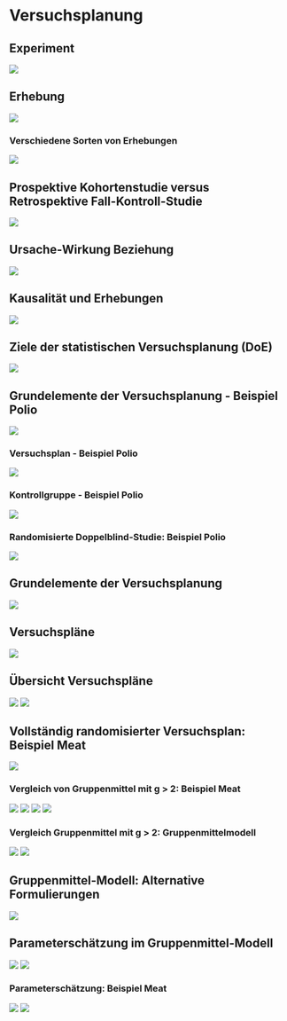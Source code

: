 # Versuchsplanung

## Experiment
![](2018-11-23-14-50-29.png)

## Erhebung
![](2018-11-23-14-51-03.png)

### Verschiedene Sorten von Erhebungen
![](2018-11-23-14-51-42.png)

## Prospektive Kohortenstudie versus Retrospektive Fall-Kontroll-Studie
![](2018-11-23-14-52-36.png)

## Ursache-Wirkung Beziehung
![](2018-11-23-14-53-10.png)

## Kausalität und Erhebungen
![](2018-11-23-14-53-51.png)

## Ziele der statistischen Versuchsplanung (DoE)
![](2018-11-23-14-54-35.png)

## Grundelemente der Versuchsplanung - Beispiel Polio
![](2018-11-23-14-55-16.png)

### Versuchsplan - Beispiel Polio
![](2018-11-23-14-55-59.png)

### Kontrollgruppe - Beispiel Polio
![](2018-11-23-14-56-34.png)

### Randomisierte Doppelblind-Studie: Beispiel Polio
![](2018-11-23-14-57-14.png)

## Grundelemente der Versuchsplanung
![](2018-11-23-14-58-51.png)

## Versuchspläne
![](2018-11-23-14-59-26.png)

## Übersicht Versuchspläne
![](2018-11-23-14-59-56.png)
![](2018-11-23-15-00-17.png)

## Vollständig randomisierter Versuchsplan: Beispiel Meat
![](2018-11-23-15-02-01.png)

### Vergleich von Gruppenmittel mit g > 2: Beispiel Meat
![](2018-11-23-15-03-12.png)
![](2018-11-23-15-03-34.png)
![](2018-11-23-15-04-10.png)
![](2018-11-23-15-04-31.png)

### Vergleich Gruppenmittel mit g > 2: Gruppenmittelmodell
![](2018-11-23-15-05-03.png)
![](2018-11-23-15-05-17.png)

## Gruppenmittel-Modell: Alternative Formulierungen
![](2018-11-23-15-05-48.png)

## Parameterschätzung im Gruppenmittel-Modell
![](2018-11-23-15-06-31.png)
![](2018-11-29-15-23-03.png)

### Parameterschätzung: Beispiel Meat
![](2018-11-23-15-07-24.png)
![](2018-11-23-15-07-42.png)